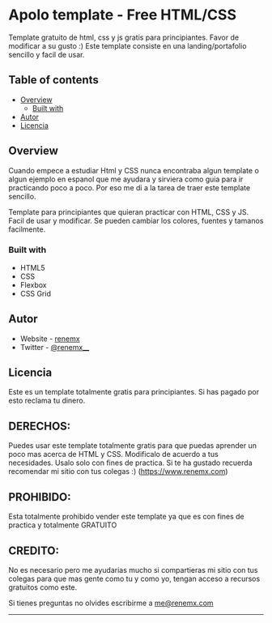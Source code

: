 # Apolo template - Free HTML/CSS

Template gratuito de html, css y js gratis para principiantes. Favor de modificar a su gusto :)
Este template consiste en una landing/portafolio sencillo y facil de usar. 

## Table of contents

- [Overview](#overview)
  - [Built with](#built-with)
- [Autor](#autor)
- [Licencia](#licencia)


## Overview

Cuando empece a estudiar Html y CSS nunca encontraba algun template o algun ejemplo en espanol
que me ayudara y sirviera como guia para ir practicando poco a poco. 
Por eso me di a la tarea de traer este template sencillo.

Template para principiantes que quieran practicar con HTML, CSS y JS. Facil de usar y modificar.
Se pueden cambiar los colores, fuentes y tamanos facilmente.


### Built with

- HTML5
- CSS
- Flexbox
- CSS Grid

## Autor

- Website - [renemx](https://www.renemx.com)
- Twitter - [@renemx__](https://www.twitter.com/renemx__)


## Licencia

Este es un template totalmente gratis para principiantes. Si has pagado por esto reclama tu dinero.


DERECHOS:
-------

Puedes usar este template totalmente gratis para que puedas aprender un poco mas acerca de HTML y CSS.
Modificalo de acuerdo a tus necesidades. Usalo solo con fines de practica. Si te ha gustado recuerda
recomendar mi sitio con tus colegas :) (https://www.renemx.com)


PROHIBIDO:
-------------

Esta totalmente prohibido vender este template ya que es con fines de practica y totalmente GRATUITO


CREDITO: 
------------

No es necesario pero me ayudarias mucho si compartieras mi sitio con tus colegas para que mas gente como
tu y como yo, tengan acceso a recursos gratuitos como este.

Si tienes preguntas no olvides escribirme a me@renemx.com

-------------------------------------------------------------------------------------------------------